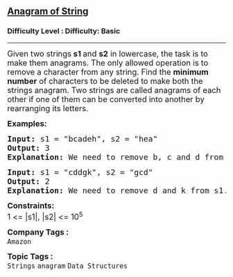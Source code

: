 <h2><a href="https://www.geeksforgeeks.org/problems/anagram-of-string/0">Anagram of String</a></h2><h3>Difficulty Level : Difficulty: Basic</h3><hr><div class="problems_problem_content__Xm_eO"><p><span style="font-size: 18px;">Given two strings<strong> s1 </strong>and <strong>s2</strong> in lowercase, the task is to make them anagrams. The only allowed operation is to remove a character from any string. Find the <strong>minimum number</strong> of characters to be deleted to make both the strings anagram. Two strings are called anagrams of each other if one of them can be converted into another by rearranging its letters.</span></p>
<p><strong><span style="font-size: 18px;">Examples:</span></strong></p>
<pre><strong><span style="font-size: 18px;">Input: </span></strong><span style="font-size: 18px;">s1 = "bcadeh", s2 = "hea"
<strong>Output: </strong>3<strong>
Explanation: </strong>We need to remove b, c and d from s1.</span>
</pre>
<pre><strong><span style="font-size: 18px;">Input: </span></strong><span style="font-size: 18px;">s1 = "cddgk", s2 = "gcd"
<strong>Output: </strong>2<strong>
Explanation: </strong>We need to remove d and k from s1.</span></pre>
<p><span style="font-size: 18px;"><strong>Constraints:</strong><br>1 &lt;= |s1|, |s2| &lt;= 10<sup>5</sup></span></p></div><p><span style=font-size:18px><strong>Company Tags : </strong><br><code>Amazon</code>&nbsp;<br><p><span style=font-size:18px><strong>Topic Tags : </strong><br><code>Strings</code>&nbsp;<code>anagram</code>&nbsp;<code>Data Structures</code>&nbsp;